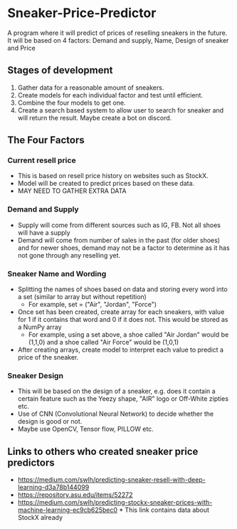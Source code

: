 # Sneaker-Price-Predictor

A program where it will predict of prices of reselling sneakers in the future. It will be based on 4 factors: Demand and supply, Name, Design of sneaker and Price

<h2>Stages of development</h2>

1. Gather data for a reasonable amount of sneakers.
2. Create models for each individual factor and test until efficient.
3. Combine the four models to get one.
4. Create a search based system to allow user to search for sneaker and will return the result. Maybe create a bot on discord.

<h2>The Four Factors</h2>

<h3>Current resell price</h3>

- This is based on resell price history on websites such as StockX.
- Model will be created to predict prices based on these data.
- MAY NEED TO GATHER EXTRA DATA

<h3>Demand and Supply</h3>

- Supply will come from different sources such as IG, FB. Not all shoes will have a supply
- Demand will come from number of sales in the past (for older shoes) and for newer shoes, demand may not be a factor to determine as it has not gone through any reselling yet.

<h3>Sneaker Name and Wording</h3>

- Splitting the names of shoes based on data and storing every word into a set (similar to array but without repetition)
    - For example, set = ("Air", "Jordan", "Force")
- Once set has been created, create array for each sneakers, with value for 1 if it contains that word and 0 if it does not. This would be stored as a NumPy array
    - For example, using a set above, a shoe called "Air Jordan" would be (1,1,0) and a shoe called "Air Force" would be (1,0,1)
- After creating arrays, create model to interpret each value to predict a price of the sneaker.

<h3>Sneaker Design</h3>

- This will be based on the design of a sneaker, e.g. does it contain a certain feature such as the Yeezy shape, "AIR" logo or Off-White zipties etc.
- Use of CNN (Convolutional Neural Network) to decide whether the design is good or not.
- Maybe use OpenCV, Tensor flow, PILLOW etc.

<h2>Links to others who created sneaker price predictors</h2>

- https://medium.com/swlh/predicting-sneaker-resell-with-deep-learning-d3a78b144099
- https://repository.asu.edu/items/52272
- https://medium.com/swlh/predicting-stockx-sneaker-prices-with-machine-learning-ec9cb625bec0 * This link contains data about StockX already
